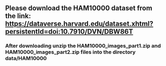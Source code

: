 ## Please download the HAM10000 dataset from the link: https://dataverse.harvard.edu/dataset.xhtml?persistentId=doi:10.7910/DVN/DBW86T

### After downloading unzip the HAM10000_images_part1.zip and HAM10000_images_part2.zip files into the directory data/HAM10000

